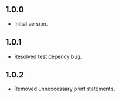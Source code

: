 ## 1.0.0

-   Initial version.

## 1.0.1

- Resolved test depency bug.

## 1.0.2

- Removed unneccessary print statements.